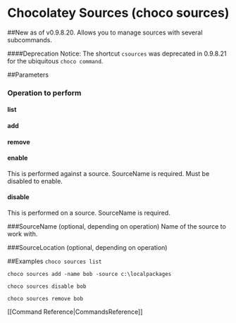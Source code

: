 # Chocolatey Sources (choco sources)
##New as of v0.9.8.20.
Allows you to manage sources with several subcommands.

####Deprecation Notice: The shortcut `csources` was deprecated in 0.9.8.21 for the ubiquitous `choco command`.

##Parameters
### Operation to perform

#### list
#### add
#### remove
#### enable
This is performed against a source. SourceName is required. Must be disabled to enable.
#### disable
This is performed on a source. SourceName is required.

###SourceName (optional, depending on operation)
Name of the source to work with.

###SourceLocation (optional, depending on operation)


##Examples
`choco sources list`

`choco sources add -name bob -source c:\localpackages`

`choco sources disable bob`

`choco sources remove bob`

[[Command Reference|CommandsReference]]

